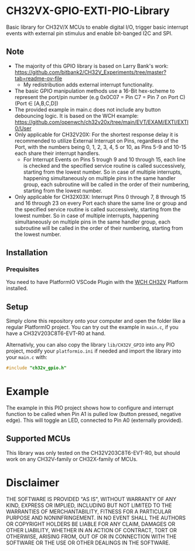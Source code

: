 # CH32VX-GPIO-EXTI-PIO-Library
 Basic library for CH32V/X MCUs to enable digital I/O, trigger basic interrupt events with external pin stimulus and enable bit-banged I2C and SPI.

## Note
- The majority of this GPIO library is based on Larry Bank's work: https://github.com/bitbank2/CH32V_Experiments/tree/master?tab=readme-ov-file
    - My redistribution adds external interrupt functionality.
- The basic GPIO manipulation methods use a 16-Bit hex-scheme to represent the port/pin number (e.g 0x0C07 = Pin C7 = Pin 7 on Port C) (Port $\in$ [A,B,C,D])
- The provided example in main.c does not include any button debouncing logic. It is based on the WCH example: https://github.com/openwch/ch32v20x/tree/main/EVT/EXAM/EXTI/EXTI0/User
- Only applicable for CH32V20X: For the shortest response delay it is recommended to utilize External Interrupt on Pins, regardless of the Port, with the numbers being 0, 1, 2, 3, 4, 5 or 10, as Pins 5-9 and 10-15 each share their interrupt handlers.
    - For Interrupt Events on Pins 5 trough 9 and 10 through 15, each line is checked and the specified service routine is called successively, starting from the lowest number. So in case of multiple interrupts, happening simultaneously on multiple pins in the same handler group,
        each subroutine will be called in the order of their numbering, starting from the lowest number.
- Only applicable for CH32X03X: Interrupt Pins 0 through 7, 8 through 15 and 16 through 23 on every Port each share the same line or group and the specified service routine is called successively, starting from the lowest number. So in case of multiple interrupts, 
    happening simultaneously on multiple pins in the same handler group, each subroutine will be called in the order of their numbering, starting from the lowest number.

## Installation
### Prequisites
You need to have PlatformIO VSCode Plugin with the [WCH CH32V](https://github.com/Community-PIO-CH32V/platform-ch32v) Platform installed.
## Setup
Simply clone this repository onto your computer and open the folder like a regular PlatformIO project. You can try out the example in ```main.c```, if you have a CH32V203C8T6-EVT-R0 at hand.

Alternativly, you can also copy the library ```lib/CH32V_GPIO``` into any PIO project, modify your ```platformio.ini``` if needed and import the library into your ```main.c``` with: 
```c
#include "ch32v_gpio.h"
```

# Example

The example in this PIO project shows how to configure and interrupt function to be called when Pin A1 is pulled low (button pressed, negative edge). This will toggle an LED, connected to Pin A0 (externally provided).

## Supported MCUs
This library was only tested on the CH32V203C8T6-EVT-R0, but should work on any CH32V-family or CH32X-family of MCUs.

# Disclaimer

THE SOFTWARE IS PROVIDED "AS IS", WITHOUT WARRANTY OF ANY KIND, EXPRESS OR IMPLIED, INCLUDING BUT NOT LIMITED TO THE WARRANTIES OF MERCHANTABILITY, FITNESS FOR A PARTICULAR PURPOSE AND NONINFRINGEMENT. IN NO EVENT SHALL THE AUTHORS OR COPYRIGHT HOLDERS BE LIABLE FOR ANY CLAIM, DAMAGES OR OTHER LIABILITY, WHETHER IN AN ACTION OF CONTRACT, TORT OR OTHERWISE, ARISING FROM, OUT OF OR IN CONNECTION WITH THE SOFTWARE OR THE USE OR OTHER DEALINGS IN THE SOFTWARE.